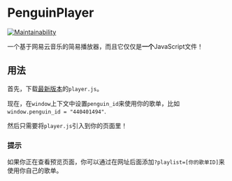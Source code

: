 # PenguinPlayer
[![Maintainability](https://api.codeclimate.com/v1/badges/d9903fe9ee1f24a780be/maintainability)](https://codeclimate.com/github/M4TEC/PenguinPlayer/maintainability)

一个基于网易云音乐的简易播放器，而且它仅仅是**一个**JavaScript文件！

## 用法
首先，下载[最新版本](https://github.com/M4TEC/PenguinPlayer/releases/latest/download/player.js)的```player.js```。

现在，在```window```上下文中设置```penguin_id```来使用你的歌单，比如```window.penguin_id = "440401494"```.

然后只需要将```player.js```引入到你的页面里！

### 提示
如果你正在查看预览页面，你可以通过在网址后面添加```?playlist=[你的歌单ID]```来使用你自己的歌单。